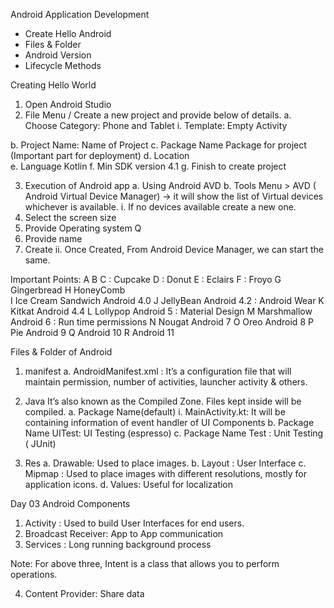 Android Application Development
-	Create Hello Android 
-	Files & Folder
-	Android Version
-	Lifecycle Methods

Creating Hello World

1.	Open Android Studio
2.	File Menu / Create a new project and provide below of details.
a.	Choose Category: 	Phone and Tablet
i.	Template:	Empty Activity

b.	Project Name: 		Name of Project
c.	Package Name		Package for project (Important part for deployment)
d.	Location			
e.	Language			Kotlin
f.	Min SDK version		4.1
g.	Finish to create project


3.	Execution of Android app
a.	Using Android AVD
b.	Tools Menu > AVD ( Android Virtual Device Manager) -> it will show the list of Virtual devices whichever is available.
i.	If no devices available create a new one.
1.	Select the screen size
2.	Provide Operating system Q
3.	Provide name
4.	Create
ii.	Once Created, From Android Device Manager, we can start the same.


Important Points:
A
B
C		: Cupcake
D		: Donut
E		: Eclairs
F		: Froyo
G		Gingerbread
H		HoneyComb						
I		Ice Cream Sandwich			Android 4.0
J		JellyBean				Android 4.2	: Android Wear
K		Kitkat					Android 4.4
L		Lollypop				Android 5	:  Material Design
M		Marshmallow				Android 6	:  Run time permissions
N		Nougat				Android 7
O		Oreo					Android 8
P		Pie					Android 9
Q							Android 10
R							Android 11


Files & Folder of Android 
1.	manifest
a.	AndroidManifest.xml : It’s a configuration file that will maintain permission, number of activities, launcher activity & others.
2.	Java
It’s also known as the Compiled Zone. Files kept inside will be compiled.
a.	Package Name(default)
i.	MainActivity.kt:  It will be containing information of event handler of UI Components
b.	Package Name UITest: UI Testing (espresso)
c.	Package Name Test	: Unit Testing ( JUnit)

3.	Res
a.	Drawable: Used to place images.
b.	Layout :  User Interface
c.	Mipmap : Used to place images with different resolutions, mostly for application icons.	
d.	Values: Useful for localization



Day 03
Android Components
1.	Activity	: Used to build User Interfaces for end users.
2.	Broadcast Receiver: App to App communication
3.	Services	: Long running background process

Note: For above three, Intent is a class that allows you to perform operations.

4.	Content Provider: Share data 


